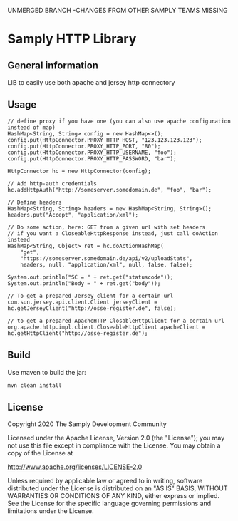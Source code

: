 UNMERGED BRANCH -CHANGES FROM OTHER SAMPLY TEAMS MISSING
# Samply HTTP Library

## General information

LIB to easily use both apache and jersey http connectory

## Usage
```
// define proxy if you have one (you can also use apache configuration instead of map)
HashMap<String, String> config = new HashMap<>();
config.put(HttpConnector.PROXY_HTTP_HOST, "123.123.123.123");
config.put(HttpConnector.PROXY_HTTP_PORT, "80");
config.put(HttpConnector.PROXY_HTTP_USERNAME, "foo");
config.put(HttpConnector.PROXY_HTTP_PASSWORD, "bar");

HttpConnector hc = new HttpConnector(config);
```

```
// Add http-auth credentials
hc.addHttpAuth("http://someserver.somedomain.de", "foo", "bar");
```
```
// Define headers
HashMap<String, String> headers = new HashMap<String, String>();
headers.put("Accept", "application/xml");
```
```
// Do some action, here: GET from a given url with set headers
// if you want a CloseableHttpResponse instead, just call doAction instead
HashMap<String, Object> ret = hc.doActionHashMap(
    "get",
    "https://someserver.somedomain.de/api/v2/uploadStats",
    headers, null, "application/xml", null, false, false);

System.out.println("SC = " + ret.get("statuscode"));
System.out.println("Body = " + ret.get("body"));
```
```
// To get a prepared Jersey client for a certain url
com.sun.jersey.api.client.Client jerseyClient = hc.getJerseyClient("http://osse-register.de", false);
```

```
// to get a prepared ApacheHTTP ClosableHttpClient for a certain url
org.apache.http.impl.client.CloseableHttpClient apacheClient = hc.getHttpClient("http://osse-register.de");
```

## Build

Use maven to build the jar:

```
mvn clean install
```

 ## License
        
 Copyright 2020 The Samply Development Community
        
 Licensed under the Apache License, Version 2.0 (the "License"); you may not use this file except in compliance with the License. You may obtain a copy of the License at
        
 http://www.apache.org/licenses/LICENSE-2.0
        
 Unless required by applicable law or agreed to in writing, software distributed under the License is distributed on an "AS IS" BASIS, WITHOUT WARRANTIES OR CONDITIONS OF ANY KIND, either express or implied. See the License for the specific language governing permissions and limitations under the License.
